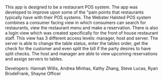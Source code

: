 This app is designed to be a restaurant POS system. The app was developed to improve upon some of the "pain points that restaurants typically have with their POS systems. The Webster Halsted POS system combines a consumer facing view in which consumers can search for restaurants, view the restaurant menu and make a reservation. There is also a login view which was created specifically for the front of house restaurant staff. This view has 3 different access levels: manager, host and server. The server is able to change the table status, enter the tables order, get the check for the customer and even split the bill if the party desires to have split checks. The host and manager are able to view upcoming reservations and assign servers to tables. 


Developers:
Hannah Willis,
Andrea Minhas,
Kathy Zhang,
Steve Lucas,
Ryan BrodeFrank,
Shayne Officer
